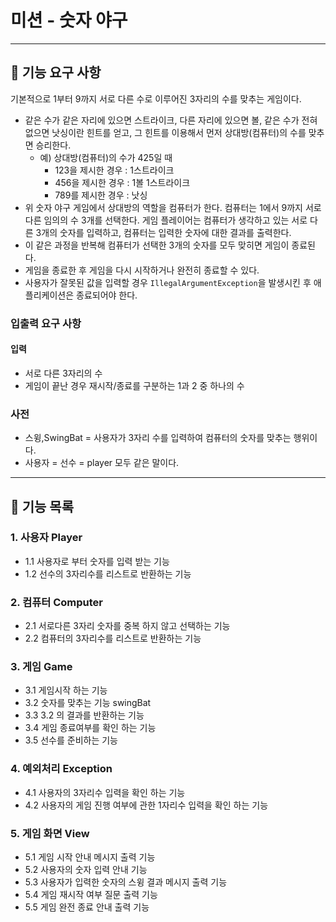 # 미션 - 숫자 야구

---

## 🚀 기능 요구 사항

기본적으로 1부터 9까지 서로 다른 수로 이루어진 3자리의 수를 맞추는 게임이다.

- 같은 수가 같은 자리에 있으면 스트라이크, 다른 자리에 있으면 볼, 같은 수가 전혀 없으면 낫싱이란 힌트를 얻고, 그 힌트를 이용해서 먼저 상대방(컴퓨터)의 수를 맞추면 승리한다.
    - 예) 상대방(컴퓨터)의 수가 425일 때
        - 123을 제시한 경우 : 1스트라이크
        - 456을 제시한 경우 : 1볼 1스트라이크
        - 789를 제시한 경우 : 낫싱
- 위 숫자 야구 게임에서 상대방의 역할을 컴퓨터가 한다. 컴퓨터는 1에서 9까지 서로 다른 임의의 수 3개를 선택한다. 게임 플레이어는 컴퓨터가 생각하고 있는 서로 다른 3개의 숫자를 입력하고, 컴퓨터는 입력한 숫자에 대한
  결과를 출력한다.
- 이 같은 과정을 반복해 컴퓨터가 선택한 3개의 숫자를 모두 맞히면 게임이 종료된다.
- 게임을 종료한 후 게임을 다시 시작하거나 완전히 종료할 수 있다.
- 사용자가 잘못된 값을 입력할 경우 `IllegalArgumentException`을 발생시킨 후 애플리케이션은 종료되어야 한다.

### 입출력 요구 사항

#### 입력

- 서로 다른 3자리의 수
- 게임이 끝난 경우 재시작/종료를 구분하는 1과 2 중 하나의 수

### 사전

- 스윙,SwingBat = 사용자가 3자리 수를 입력하여 컴퓨터의 숫자를 맞추는 행위이다.
- 사용자 = 선수 = player 모두 같은 말이다.

---
## 🚀 기능 목록
### 1. 사용자 Player 
- 1.1 사용자로 부터 숫자를 입력 받는 기능 
- 1.2 선수의 3자리수를 리스트로 반환하는 기능
    
### 2. 컴퓨터  Computer
- 2.1 서로다른 3자리 숫자를 중복 하지 않고 선택하는 기능
- 2.2 컴퓨터의 3자리수를 리스트로 반환하는 기능

### 3. 게임 Game
- 3.1 게임시작 하는 기능
- 3.2 숫자를 맞추는 기능 swingBat
- 3.3 3.2 의 결과를 반환하는 기능
- 3.4 게임 종료여부를 확인 하는 기능
- 3.5 선수를 준비하는 기능

### 4. 예외처리 Exception 
- 4.1 사용자의 3자리수 입력을 확인 하는 기능
- 4.2 사용자의 게임 진행 여부에 관한 1자리수 입력을 확인 하는 기능

### 5. 게임 화면 View
- 5.1 게임 시작 안내 메시지 출력 기능
- 5.2 사용자의 숫자 입력 안내 기능
- 5.3 사용자가 입력한 숫자의 스윙 결과 메시지 출력 기능
- 5.4 게임 재시작 여부 질문 출력 기능
- 5.5 게임 완전 종료 안내 출력 기능
